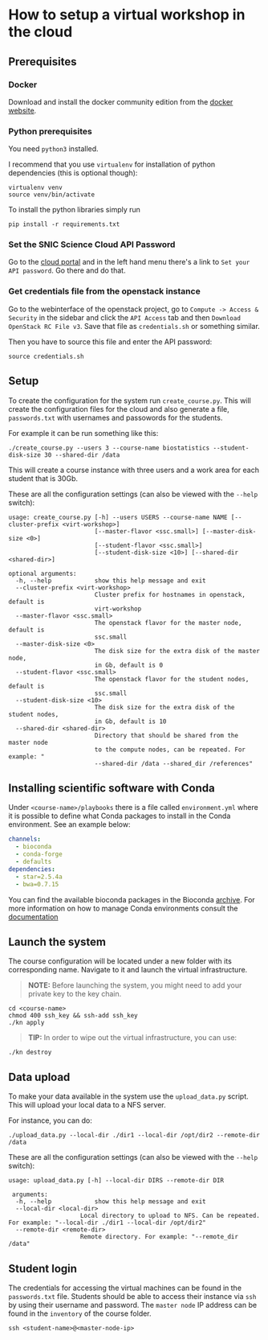 # How to setup a virtual workshop in the cloud


## Prerequisites


### Docker

Download and install the docker community edition from the [docker
website][dockerwebsite].


### Python prerequisites

You need `python3` installed.

I recommend that you use `virtualenv` for installation of python dependencies
(this is optional though):

    virtualenv venv
    source venv/bin/activate


To install the python libraries simply run


    pip install -r requirements.txt

### Set the SNIC Science Cloud API Password

Go to the [cloud portal][cloud-portal] and in the left hand menu there's a
link to `Set your API password`. Go there and do that.


### Get credentials file from the openstack instance

Go to the webinterface of the openstack project, go to `Compute -> Access &
Security` in the sidebar and click the `API Access` tab and then `Download
OpenStack RC File v3`. Save that file as `credentials.sh` or something
similar.

Then you have to source this file and enter the API password:

    source credentials.sh


## Setup

To create the configuration for the system run `create_course.py`. This will
create the configuration files for the cloud and also generate a file,
`passwords.txt` with usernames and passowords for the students.

For example it can be run something like this:

    ./create_course.py --users 3 --course-name biostatistics --student-disk-size 30 --shared-dir /data

This will create a course instance with three users and a work area for each
student that is 30Gb.

These are all the configuration settings (can also be viewed with the `--help` switch):


	usage: create_course.py [-h] --users USERS --course-name NAME [--cluster-prefix <virt-workshop>]
							[--master-flavor <ssc.small>] [--master-disk-size <0>]
							[--student-flavor <ssc.small>]
							[--student-disk-size <10>] [--shared-dir <shared-dir>]        

	optional arguments:
	  -h, --help            show this help message and exit
	  --cluster-prefix <virt-workshop>
							Cluster prefix for hostnames in openstack, default is
							virt-workshop
	  --master-flavor <ssc.small>
							The openstack flavor for the master node, default is
							ssc.small
	  --master-disk-size <0>
							The disk size for the extra disk of the master node,
							in Gb, default is 0
	  --student-flavor <ssc.small>
							The openstack flavor for the student nodes, default is
							ssc.small
	  --student-disk-size <10>
							The disk size for the extra disk of the student nodes,
							in Gb, default is 10
	  --shared-dir <shared-dir>
							Directory that should be shared from the master node
							to the compute nodes, can be repeated. For example: "
							--shared-dir /data --shared_dir /references"

## Installing scientific software with Conda

Under `<course-name>/playbooks` there is a file called `environment.yml` where it is possible to define what Conda packages to install in the Conda environment. See an example below:

```YAML
channels:
  - bioconda
  - conda-forge
  - defaults
dependencies:
  - star=2.5.4a
  - bwa=0.7.15
```

You can find the available bioconda packages in the Bioconda [archive][bio]. For more information on how to manage Conda environments consult the [documentation][conda]

## Launch the system

The course configuration will be located under a new folder with its corresponding name. Navigate to it and launch the virtual infrastructure.

> **NOTE:** Before launching the system, you might need to add your private key to the key chain.

    cd <course-name>
    chmod 400 ssh_key && ssh-add ssh_key
    ./kn apply

> **TIP:** In order to wipe out the virtual infrastructure, you can use:

    ./kn destroy


## Data upload

To make your data available in the system use the `upload_data.py` script. This will upload your local data to a NFS server.

For instance, you can do:

    ./upload_data.py --local-dir ./dir1 --local-dir /opt/dir2 --remote-dir /data

These are all the configuration settings (can also be viewed with the `--help` switch):

	usage: upload_data.py [-h] --local-dir DIRS --remote-dir DIR

	 arguments:
	  -h, --help            show this help message and exit
	  --local-dir <local-dir>
						Local directory to upload to NFS. Can be repeated. For example: "--local-dir ./dir1 --local-dir /opt/dir2"
	  --remote-dir <remote-dir>
						Remote directory. For example: "--remote_dir /data"

## Student login

The credentials for accessing the virtual machines can be found in the `passwords.txt` file. Students should be able to access their instance via `ssh` by using their username and password. The `master node` IP address can be found in the `inventory` of the course folder.

    ssh <student-name>@<master-node-ip>


[dockerwebsite]: https://www.docker.com/community-edition "The docker website"
[cloud-portal]: https://cloud.snic.se/ "SNIC Cloud Portal"
[conda]: https://conda.io/docs/user-guide/tasks/manage-environments.html#creating-an-environment-file-manually "Conda environments docs"
[bio]: https://bioconda.github.io/recipes.html# "Bioconda archive"
